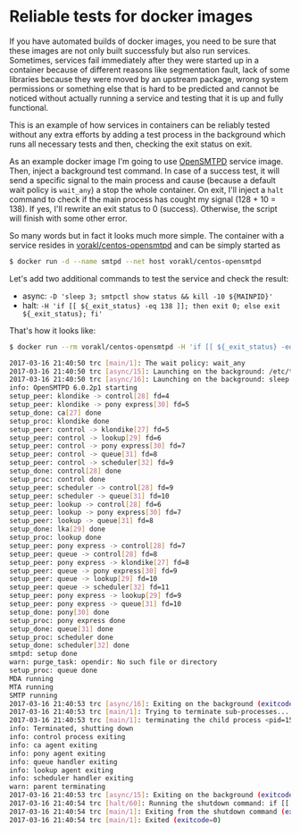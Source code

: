 # Reliable tests for docker images

If you have automated builds of docker images, you need to be sure that these images are not only built successfuly but also run services. Sometimes, services fail immediately after they were started up in a container because of different reasons like segmentation fault, lack of some libraries because they were moved by an upstream package, wrong system permissions or something else that is hard to be predicted and cannot be noticed without actually running a service and testing that it is up and fully functional.

This is an example of how services in containers can be reliably tested without any extra efforts by adding a test process in the background which runs all necessary tests and then, checking the exit status on exit. 

As an example docker image I'm going to use [OpenSMTPD](https://github.com/vorakl/docker-images/tree/master/centos-opensmtpd) service image. Then, inject a background test command. In case of a success test, it will send a specific signal to the main process and cause (because a default wait policy is `wait_any`) a stop the whole container. On exit, I'll inject a `halt` command to check if the main process has cought my signal (128 + 10 = 138). If yes, I'll rewrite an exit status to 0 (success). Otherwise, the script will finish with some other error.

So many words but in fact it looks much more simple.
The container with a service resides in [vorakl/centos-opensmtpd](https://hub.docker.com/r/vorakl/centos-opensmtpd/) and can be simply started as

```bash
$ docker run -d --name smtpd --net host vorakl/centos-opensmtpd
```

Let's add two additional commands to test the service and check the result:

* async: `-D 'sleep 3; smtpctl show status && kill -10 ${MAINPID}'`
* halt: `-H 'if [[ ${_exit_status} -eq 138 ]]; then exit 0; else exit ${_exit_status}; fi'`

That's how it looks like:

```bash
$ docker run --rm vorakl/centos-opensmtpd -H 'if [[ ${_exit_status} -eq 138 ]]; then exit 0; else exit ${_exit_status}; fi' -D 'sleep 3; smtpctl show status && kill -10 ${MAINPID}'

2017-03-16 21:40:50 trc [main/1]: The wait policy: wait_any
2017-03-16 21:40:50 trc [async/15]: Launching on the background: /etc/trc.d/async.opensmtpd
2017-03-16 21:40:50 trc [async/16]: Launching on the background: sleep 3; smtpctl show status && kill -10 ${MAINPID}
info: OpenSMTPD 6.0.2p1 starting
setup_peer: klondike -> control[28] fd=4
setup_peer: klondike -> pony express[30] fd=5
setup_done: ca[27] done
setup_proc: klondike done
setup_peer: control -> klondike[27] fd=5
setup_peer: control -> lookup[29] fd=6
setup_peer: control -> pony express[30] fd=7
setup_peer: control -> queue[31] fd=8
setup_peer: control -> scheduler[32] fd=9
setup_done: control[28] done
setup_proc: control done
setup_peer: scheduler -> control[28] fd=9
setup_peer: scheduler -> queue[31] fd=10
setup_peer: lookup -> control[28] fd=6
setup_peer: lookup -> pony express[30] fd=7
setup_peer: lookup -> queue[31] fd=8
setup_done: lka[29] done
setup_proc: lookup done
setup_peer: pony express -> control[28] fd=7
setup_peer: queue -> control[28] fd=8
setup_peer: pony express -> klondike[27] fd=8
setup_peer: queue -> pony express[30] fd=9
setup_peer: queue -> lookup[29] fd=10
setup_peer: queue -> scheduler[32] fd=11
setup_peer: pony express -> lookup[29] fd=9
setup_peer: pony express -> queue[31] fd=10
setup_done: pony[30] done
setup_proc: pony express done
setup_done: queue[31] done
setup_proc: scheduler done
setup_done: scheduler[32] done
smtpd: setup done
warn: purge_task: opendir: No such file or directory
setup_proc: queue done
MDA running
MTA running
SMTP running
2017-03-16 21:40:53 trc [async/16]: Exiting on the background (exitcode=0): sleep 3; smtpctl show status && kill -10 ${MAINPID}
2017-03-16 21:40:53 trc [main/1]: Trying to terminate sub-processes...
2017-03-16 21:40:53 trc [main/1]: terminating the child process <pid=15>
info: Terminated, shutting down
info: control process exiting
info: ca agent exiting
info: pony agent exiting
info: queue handler exiting
info: lookup agent exiting
info: scheduler handler exiting
warn: parent terminating
2017-03-16 21:40:53 trc [async/15]: Exiting on the background (exitcode=0): /etc/trc.d/async.opensmtpd
2017-03-16 21:40:54 trc [halt/60]: Running the shutdown command: if [[ ${_exit_status} -eq 138 ]]; then exit 0; else exit ${_exit_status}; fi
2017-03-16 21:40:54 trc [main/1]: Exiting from the shutdown command (exitcode=0): if [[ ${_exit_status} -eq 138 ]]; then exit 0; else exit ${_exit_status}; fi
2017-03-16 21:40:54 trc [main/1]: Exited (exitcode=0)
```
